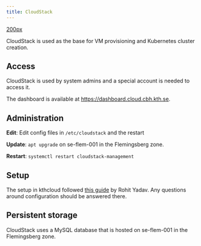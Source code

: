 ```yaml
---
title: CloudStack
---
```


[200px](/File:Cloudstack-logo.png "wikilink")

CloudStack is used as the base for VM provisioning and Kubernetes
cluster creation.

## Access

CloudStack is used by system admins and a special account is needed to
access it.

The dashboard is available at <https://dashboard.cloud.cbh.kth.se>.

## Administration

**Edit**: Edit config files in `/etc/cloudstack` and the restart

**Update**: `apt upgrade` on se-flem-001 in the Flemingsberg zone.

**Restart**: `systemctl restart cloudstack-management`

## Setup

The setup in kthcloud followed [this
guide](https://rohityadav.cloud/blog/cloudstack-kvm/) by Rohit Yadav.
Any questions around configuration should be answered there.

## Persistent storage

CloudStack uses a MySQL database that is hosted on se-flem-001 in the
Flemingsberg zone.